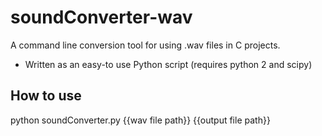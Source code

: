 # soundConverter-wav
A command line conversion tool for using .wav files in C projects.

* Written as an easy-to use Python script (requires python 2 and scipy)

## How to use
python soundConverter.py {{wav file path}} {{output file path}}
